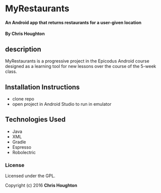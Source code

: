 # MyRestaurants

#### An Android app that returns restaurants for a user-given location

#### By Chris Houghton

## description

MyRestaurants is a progressive project in the Epicodus Android course designed as a learning tool for new lessons over the course of the 5-week class.

## Installation Instructions

 * clone repo
 * open project in Android Studio to run in emulator

## Technologies Used

* Java
* XML
* Gradle
* Espresso
* Robolectric

### License

Licensed under the GPL.

Copyright (c) 2016 **Chris Houghton**